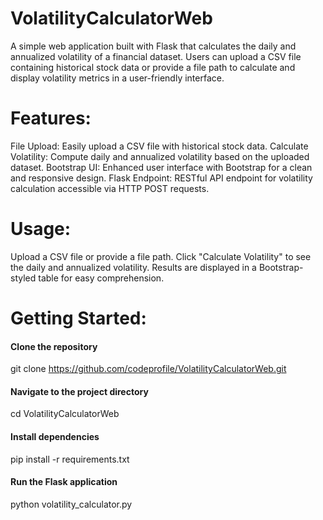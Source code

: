 # VolatilityCalculatorWeb
A simple web application built with Flask that calculates the daily and annualized volatility of a financial dataset. Users can upload a CSV file containing historical stock data or provide a file path to calculate and display volatility metrics in a user-friendly interface.

# Features:

File Upload: Easily upload a CSV file with historical stock data.
Calculate Volatility: Compute daily and annualized volatility based on the uploaded dataset.
Bootstrap UI: Enhanced user interface with Bootstrap for a clean and responsive design.
Flask Endpoint: RESTful API endpoint for volatility calculation accessible via HTTP POST requests.

# Usage:

Upload a CSV file or provide a file path.
Click "Calculate Volatility" to see the daily and annualized volatility.
Results are displayed in a Bootstrap-styled table for easy comprehension.


# Getting Started:

#### Clone the repository
git clone https://github.com/codeprofile/VolatilityCalculatorWeb.git

#### Navigate to the project directory
cd VolatilityCalculatorWeb

#### Install dependencies
pip install -r requirements.txt

#### Run the Flask application
python volatility_calculator.py

